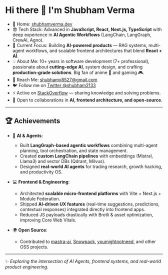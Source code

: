 # Hi there 👋 I'm Shubham Verma  

- 🔗 Home: [shubhamverma.dev](https://shubhamverma.dev/)  
- 😎 Tech Stack: Advanced in **JavaScript, React, Next.js, TypeScript** with deep experience in **AI Agentic Workflows** (LangChain, LangGraph, CrewAI, Agno).  
- 🤖 Current Focus: Building **AI-powered products** — RAG systems, multi-agent workflows, and scalable frontend architectures that blend **React + AI**.  
- 💡 About Me: 10+ years in software development (7+ professional), passionate about **cutting-edge AI**, system design, and crafting **production-grade solutions**. Big fan of anime 🎌 and gaming 🎮.  
- 💌 Reach Me: [shubhamv8527@gmail.com](mailto:shubhamv8527@gmail.com)  
- 🐦 Follow me on [Twitter @shubham2133](https://twitter.com/shubham2133)  
- ⚡ Active on [StackOverflow](https://stackoverflow.com/users/11511722/shubham-verma) — sharing knowledge and solving problems.  
- 🤝 Open to collaborations in **AI, frontend architecture, and open-source**.  

---

## 🏆 Achievements

- 🚀 **AI & Agents**:  
  - Built **LangGraph-based agentic workflows** combining multi-agent planning, tool orchestration, and state management.  
  - Created **custom LangChain pipelines** with embeddings (Mistral, Llama3) and vector DBs (Qdrant, Milvus).  
  - Designed **real-world AI agents** for trading research, growth hacking, and productivity OS.  

- 💻 **Frontend & Engineering**:  
  - Architected **scalable micro-frontend platforms** with Vite + Next.js + Module Federation.  
  - Shipped **AI-driven UX features** (real-time suggestions, predictions, contextual responses) integrated directly into frontend apps.  
  - Reduced JS payloads drastically with Brotli & asset optimization, improving Core Web Vitals.  

- 🌍 **Open Source**:  
  - Contributed to [mastra-ai](https://github.com/mastra-ai/mastra/pull/6583), [Snowpack](https://github.com/pikapkg/snowpack/pull/493), [youmightnotneed](https://github.com/cedmax/youmightnotneed), and other OSS projects.    

---

✨ *Exploring the intersection of AI Agents, frontend systems, and real-world product engineering.*

